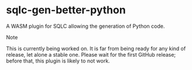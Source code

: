 # sqlc-gen-better-python
A WASM plugin for SQLC allowing the generation of Python code.


> [!NOTE]
> This is currently being worked on. It is far from being ready for any kind of release, let alone a stable one.
> Please wait for the first GitHub release; before that, this plugin is likely to not work.

